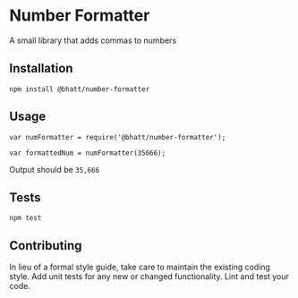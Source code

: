 Number Formatter
=========

A small library that adds commas to numbers

## Installation

  `npm install @bhatt/number-formatter`

## Usage

    var numFormatter = require('@bhatt/number-formatter');

    var formattedNum = numFormatter(35666);
  
  
  Output should be `35,666`


## Tests

  `npm test`

## Contributing

In lieu of a formal style guide, take care to maintain the existing coding style. Add unit tests for any new or changed functionality. Lint and test your code.